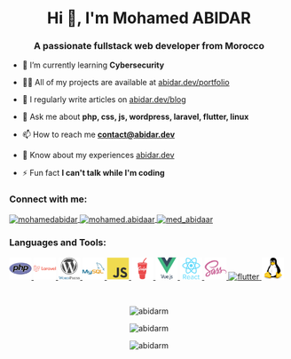 <h1 align="center">Hi 👋, I'm Mohamed ABIDAR</h1>
<h3 align="center">A passionate fullstack web developer from Morocco</h3>

- 🌱 I’m currently learning **Cybersecurity**

- 👨‍💻 All of my projects are available at [abidar.dev/portfolio](https://abidar.dev/portfolio)

- 📝 I regularly write articles on [abidar.dev/blog](https://abidar.dev/blog)

- 💬 Ask me about **php, css, js, wordpress, laravel, flutter, linux**

- 📫 How to reach me **contact@abidar.dev**

- 📄 Know about my experiences [abidar.dev](https://abidar.dev)

- ⚡ Fun fact **I can't talk while I'm coding**

<h3 align="left">Connect with me:</h3>
<p align="left">
    <a href="https://linkedin.com/in/mohamedabidar" target="blank">
        <img align="center"
            src="https://raw.githubusercontent.com/rahuldkjain/github-profile-readme-generator/master/src/images/icons/Social/linked-in-alt.svg"
            alt="mohamedabidar" height="30" width="40" />
    </a>
    <a href="https://fb.com/mohamed.abidaar" target="blank">
        <img align="center"
            src="https://raw.githubusercontent.com/rahuldkjain/github-profile-readme-generator/master/src/images/icons/Social/facebook.svg"
            alt="mohamed.abidaar" height="30" width="40" />
    </a>
    <a href="https://instagram.com/med_abidaar" target="blank">
        <img align="center"
            src="https://raw.githubusercontent.com/rahuldkjain/github-profile-readme-generator/master/src/images/icons/Social/instagram.svg"
            alt="med_abidaar" height="30" width="40" />
    </a>
</p>

<h3 align="left">Languages and Tools:</h3>
<p align="left">
    <a href="https://www.php.net" target="_blank" rel="noreferrer">
        <img
            src="https://raw.githubusercontent.com/devicons/devicon/master/icons/php/php-original.svg"
            alt="php" width="40" height="40" />
    </a>
    <a href="https://laravel.com/" target="_blank" rel="noreferrer">
        <img
            src="https://raw.githubusercontent.com/devicons/devicon/master/icons/laravel/laravel-original-wordmark.svg"
            alt="laravel" width="40" height="40" />
    </a>
    <a href="https://wordpress.org/" target="_blank" rel="noreferrer">
        <img
            src="https://raw.githubusercontent.com/devicons/devicon/master/icons/wordpress/wordpress-original.svg"
            alt="wordpress" width="40" height="40" />
    </a>
    <a href="https://www.mysql.com/" target="_blank" rel="noreferrer">
        <img
            src="https://raw.githubusercontent.com/devicons/devicon/master/icons/mysql/mysql-original-wordmark.svg"
            alt="mysql" width="40" height="40" />
    </a>
    <a href="https://developer.mozilla.org/en-US/docs/Web/JavaScript" target="_blank" rel="noreferrer">
        <img
            src="https://raw.githubusercontent.com/devicons/devicon/master/icons/javascript/javascript-original.svg"
            alt="javascript" width="40" height="40" />
    </a>
    <a href="https://gulpjs.com" target="_blank" rel="noreferrer">
        <img
            src="https://raw.githubusercontent.com/devicons/devicon/master/icons/gulp/gulp-plain.svg"
            alt="gulp" width="40" height="40" />
    </a>
    <a href="https://vuejs.org/" target="_blank" rel="noreferrer">
        <img
            src="https://raw.githubusercontent.com/devicons/devicon/master/icons/vuejs/vuejs-original-wordmark.svg"
            alt="vuejs" width="40" height="40" />
    </a>
    <a href="https://reactjs.org/" target="_blank" rel="noreferrer">
        <img
            src="https://raw.githubusercontent.com/devicons/devicon/master/icons/react/react-original-wordmark.svg"
            alt="react" width="40" height="40" />
    </a>
    <a href="https://sass-lang.com" target="_blank" rel="noreferrer">
        <img
            src="https://raw.githubusercontent.com/devicons/devicon/master/icons/sass/sass-original.svg"
            alt="sass" width="40" height="40" />
    </a>
    <a href="https://flutter.dev" target="_blank" rel="noreferrer">
        <img src="https://www.vectorlogo.zone/logos/flutterio/flutterio-icon.svg" alt="flutter"
            width="40" height="40" />
    </a>
    <a href="https://www.linux.org/" target="_blank" rel="noreferrer">
        <img
            src="https://raw.githubusercontent.com/devicons/devicon/master/icons/linux/linux-original.svg"
            alt="linux" width="40" height="40" />
    </a>
</p>
<br>

<p align="center" >
    <img 
        src="https://github-readme-stats.vercel.app/api/top-langs?username=abidarm&show_icons=true&locale=en&layout=compact&theme=dracula"
        alt="abidarm" />
</p>
<p align="center">
    <img src="https://github-readme-stats.vercel.app/api?username=abidarm&show_icons=true&locale=en&theme=dracula" alt="abidarm" />
</p>
<p align="center">
    <img src="https://github-readme-streak-stats.herokuapp.com/?user=abidarm&theme=dracula" alt="abidarm" />
</p>

